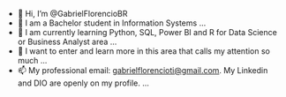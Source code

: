 - 👋 Hi, I’m @GabrielFlorencioBR
- 👀 I am a Bachelor student in Information Systems ...
- 🌱 I am currently learning Python, SQL, Power BI and R for Data Science or Business Analyst area ...
- 💞️ I want to enter and learn more in this area that calls my attention so much ...
- 📫 My professional email: gabrielflorencioti@gmail.com.
   My Linkedin and DIO are openly on my profile. ...

<!---
GabrielFlorencioBR/GabrielFlorencioBR is a ✨ special ✨ repository because its `README.md` (this file) appears on your GitHub profile.
You can click the Preview link to take a look at your changes.
--->
